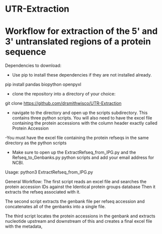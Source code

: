 # UTR-Extraction
# Workflow for extraction of the 5' and 3' untranslated regions of a protein sequence 

Dependencies to download: 
- Use pip to install these dependencies if they are not installed  already. 

pip install pandas biopython openpyxl

- clone the repository into a directory of your choice: 

git clone https://github.com/drsmithwisco/UTR-Extraction

- navigate to the directory and open up the scripts subdirectory. 
This contains three python scripts. You will also need to have the excel file 
containing the protein accessions with the column header exactly called Protein Accession

-You must have the excel file containing the protein refseqs in the same directory as the python scripts

- Make sure to open up the ExtractRefseq_from_IPG.py and the Refseq_to_Genbanks.py 
python scripts and add your email address for NCBI. 

Usage:
python3 ExtractRefseq_from_IPG.py

General Workflow:
The first script reads an excel file and searches the protein accession IDs against the Identical protein groups database 
Then it extracts the refseq associated with it. 

The second script extracts the genbank file per refseq accession and concatenates all of the genbanks into a single file. 

The third script locates the protein accessions in the genbank and extracts nucleotide
upstream and downstream of this and creates a final excel file with the metadata,
